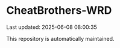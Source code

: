 # CheatBrothers-WRD

Last updated: 2025-06-08 08:00:35

This repository is automatically maintained.
